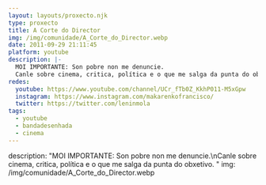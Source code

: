 ```yaml
---
layout: layouts/proxecto.njk
type: proxecto
title: A Corte do Director
img: /img/comunidade/A_Corte_do_Director.webp
date: 2011-09-29 21:11:45
platform: youtube
description: |-
  MOI IMPORTANTE: Son pobre non me denuncie.
  Canle sobre cinema, critica, política e o que me salga da punta do obxetivo. 
redes:
  youtube: https://www.youtube.com/channel/UCr_fTb0Z_KkhP011-M5xGpw
  instagram: https://www.instagram.com/makarenkofrancisco/
  twitter: https://twitter.com/leninmola
tags:
  - youtube
  - bandadesenhada
  - cinema
---
```

description: "MOI IMPORTANTE: Son pobre non me denuncie.\nCanle sobre cinema, critica, política e o que me salga da punta do obxetivo. "
img: /img/comunidade/A_Corte_do_Director.webp
